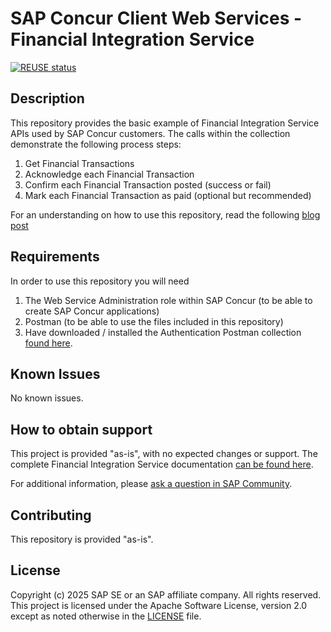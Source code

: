 # SAP Concur Client Web Services - Financial Integration Service
<!-- Please include descriptive title -->

[![REUSE status](https://api.reuse.software/badge/github.com/SAP-samples/concur-web-services-financial-integration-service)](https://api.reuse.software/info/github.com/SAP-samples/concur-web-services-financial-integration-service)

## Description
<!-- Please include SEO-friendly description -->
This repository provides the basic example of Financial Integration Service APIs used by SAP Concur customers. The calls within the collection demonstrate 
the following process steps: 
1) Get Financial Transactions
2) Acknowledge each Financial Transaction
3) Confirm each Financial Transaction posted (success or fail)
4) Mark each Financial Transaction as paid (optional but recommended)

For an understanding on how to use this repository, read the following [blog post](https://community.sap.com/t5/enterprise-resource-planning-blogs-by-sap/sap-concur-s-financial-integration-service-explained/ba-p/13556515)

## Requirements
In order to use this repository you will need
1) The Web Service Administration role within SAP Concur (to be able to create SAP Concur applications)
2) Postman (to be able to use the files included in this repository)
3) Have downloaded / installed the Authentication Postman collection [found here](https://github.com/SAP-samples/concur-web-services-authentication).

## Known Issues
No known issues.

## How to obtain support
This project is provided "as-is", with no expected changes or support.
The complete Financial Integration Service documentation [can be found here](https://developer.concur.com/api-reference/financial-integration/v4.financial-integration.html).

For additional information, please [ask a question in SAP Community](https://answers.sap.com/questions/ask.html).

## Contributing
This repository is provided "as-is".

## License
Copyright (c) 2025 SAP SE or an SAP affiliate company. All rights reserved. This project is licensed under the Apache Software License, version 2.0 except as noted otherwise in the [LICENSE](LICENSE) file.
